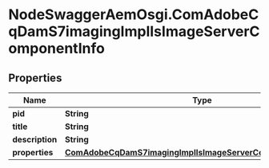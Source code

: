 # NodeSwaggerAemOsgi.ComAdobeCqDamS7imagingImplIsImageServerComponentInfo

## Properties
Name | Type | Description | Notes
------------ | ------------- | ------------- | -------------
**pid** | **String** |  | [optional] 
**title** | **String** |  | [optional] 
**description** | **String** |  | [optional] 
**properties** | [**ComAdobeCqDamS7imagingImplIsImageServerComponentProperties**](ComAdobeCqDamS7imagingImplIsImageServerComponentProperties.md) |  | [optional] 


